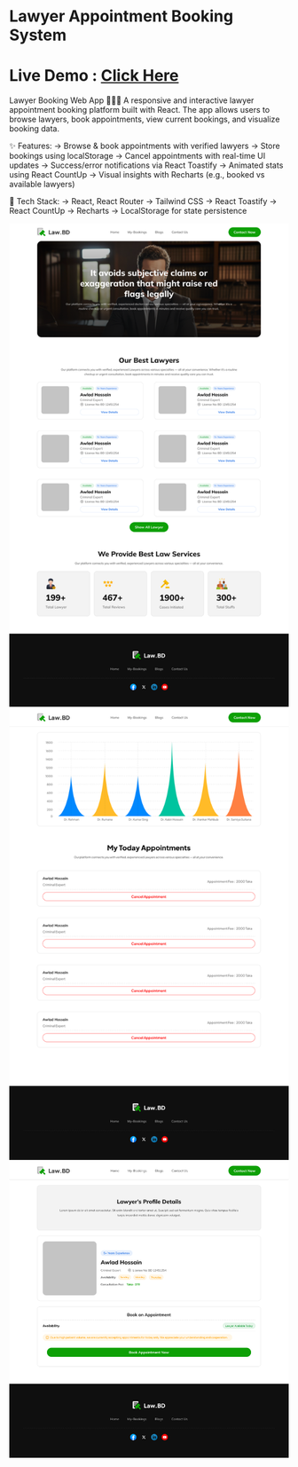 # Lawyer Appointment Booking System

# Live Demo : [Click Here](https://lawyer-appointment-booking-system.vercel.app/)

Lawyer Booking Web App 🧑‍⚖️📅
A responsive and interactive lawyer appointment booking platform built with React. The app allows users to browse lawyers, book appointments, view current bookings, and visualize booking data.

✨ Features:
-> Browse & book appointments with verified lawyers
-> Store bookings using localStorage
-> Cancel appointments with real-time UI updates
-> Success/error notifications via React Toastify
-> Animated stats using React CountUp
-> Visual insights with Recharts (e.g., booked vs available lawyers)

🔧 Tech Stack:
-> React, React Router
-> Tailwind CSS
-> React Toastify
-> React CountUp
-> Recharts
-> LocalStorage for state persistence

![Landing Page Design](public/assets/landingPage.png)  
![Lawyer Details](public/assets/LawyerDetails.png)  
![My-Appointment](public/assets/LawyerAppointment.png)
